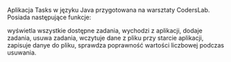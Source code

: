 Aplikacja Tasks w języku Java przygotowana na warsztaty CodersLab. 
Posiada następujące funkcje:

wyświetla wszystkie dostępne zadania,
wychodzi z aplikacji,
dodaje zadania,
usuwa zadania,
wczytuje dane z pliku przy starcie aplikacji,
zapisuje danye do pliku,
sprawdza poprawność wartości liczbowej podczas usuwania.
